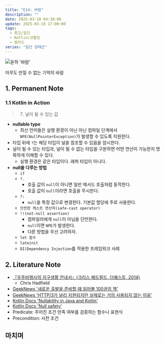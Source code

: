 ```yaml
---
title: "E14: 바람"
description: ""
date: 2025-03-18 04:30:00
update: 2025-03-18 17:00:00
tags:
  - 회고/일간
  - Kotlin/코틀린
  - 발라드
series: "일간 장태근" 
---
```


![윤하 '바람'](4086334.jpg)

아무도 만질 수 없는 기억의 바람

## 1. Permanent Note

### 1.1 Kotlin in Action

> 7. 널이 될 수 있는 값

- **nullable type**
    - 최신 언어들은 실행 환경이 아닌 아닌 컴파일 단계에서 `NPE(NullPointerException)`가 발생할 수 있도록 지원한다.
- 타입 뒤에 `?`는 해당 타입이 널을 참조할 수 있음을 암시한다.
- 널이 될 수 있는 타입과, 널이 될 수 없는 타입을 구분하면 어떤 연산이 가능한지 명확하게 이해할 수 있다.
    - 실행 환경은 같은 타입이다. 래퍼 타입이 아니다.
- **null을 다루는 방법**
    - `if`
    - `?.`
        - 호출 값이 `null`이 아니면 일반 메서드 호출처럼 동작한다.
        - 호출 값이 `null`이라면 호출을 무시한다.
    - `?:`
        - `null`을 특정 값으로 변경한다. 기본값 할당에 주로 사용한다.
    - `안전한 캐스트 연산자(safe-cast operator)`
    - `!!(not-null assertion)`
        - 컴파일러에게 `null`이 아님을 단언한다.
        - `null`이면 `NPE`가 발생한다.
        - 다른 방법을 우선 고려하자.
    - `let 함수`
    - `lateinit`
    - `DI(Dependency Injection`를 적용한 프레임워크 사례

## 2. Literature Note

- [『우주비행사의 지구생활 안내서』(크리스 해드필드, 더퀘스트, 2014)](https://product.kyobobook.co.kr/detail/S000001031978)
    - Chris Hadfield
- [GeekNews '새로운 출발을 준비할 때 읽어볼 100권의 책'](https://news.hada.io/topic?id=19809&v2)
- [GeekNews 'HTTP/3가 널리 지원되지만 실제로는 거의 사용되지 않는 이유'](https://news.hada.io/topic?id=19816)
- [Kotlin Docs 'Nullability in Java and Kotlin﻿'](https://kotlinlang.org/docs/java-to-kotlin-nullability-guide.html#support-for-definitely-non-nullable-types)
- [Kotlin Docs 'Null safety'](https://kotlinlang.org/docs/null-safety.html)
- Predicate: 주어진 조건 만족 여부를 검증하는 함수나 표현식
- Precondition: 사전 조건

## 마치며 


